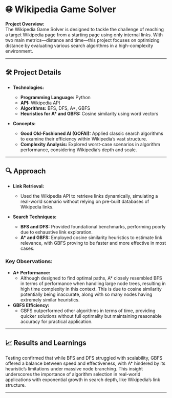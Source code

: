 # 🌐 Wikipedia Game Solver

**Project Overview:**  
The Wikipedia Game Solver is designed to tackle the challenge of reaching a target Wikipedia page from a starting page using only internal links. With two main metrics—distance and time—this project focuses on optimizing distance by evaluating various search algorithms in a high-complexity environment.

---

## 🛠️ Project Details

- **Technologies:**

  - **Programming Language:** Python
  - **API:** Wikipedia API
  - **Algorithms:** BFS, DFS, A\*, GBFS
  - **Heuristics for A\* and GBFS:** Cosine similarity using word vectors

- **Concepts:**
  - **Good Old-Fashioned AI (GOFAI):** Applied classic search algorithms to examine their efficiency within Wikipedia’s vast structure.
  - **Complexity Analysis:** Explored worst-case scenarios in algorithm performance, considering Wikipedia’s depth and scale.

---

## 🔍 Approach

- **Link Retrieval:**

  - Used the Wikipedia API to retrieve links dynamically, simulating a real-world scenario without relying on pre-built databases of Wikipedia links.

- **Search Techniques:**
  - **BFS and DFS:** Provided foundational benchmarks, performing poorly due to exhaustive link exploration.
  - **A\* and GBFS:** Employed cosine similarity heuristics to estimate link relevance, with GBFS proving to be faster and more effective in most cases.

### Key Observations:

- **A\* Performance:**
  - Although designed to find optimal paths, A\* closely resembled BFS in terms of performance when handling large node trees, resulting in high time complexity in this context. This is due to cosine similarity potentially being inaccurate, along with so many nodes having extremely similar heuristics.
- **GBFS Efficiency:**
  - GBFS outperformed other algorithms in terms of time, providing quicker solutions without full optimality but maintaining reasonable accuracy for practical application.

---

## 📈 Results and Learnings

Testing confirmed that while BFS and DFS struggled with scalability, GBFS offered a balance between speed and effectiveness, with A\* hindered by its heuristic’s limitations under massive node branching. This insight underscores the importance of algorithm selection in real-world applications with exponential growth in search depth, like Wikipedia’s link structure.

---
